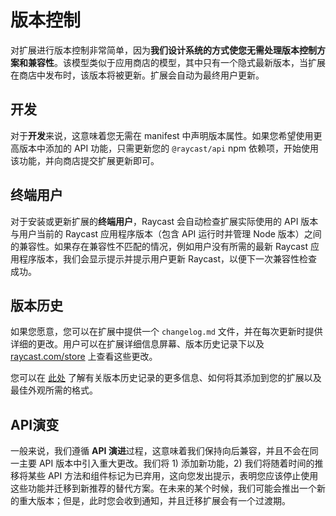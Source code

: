 # 版本控制

对扩展进行版本控制非常简单，因为**我们设计系统的方式使您无需处理版本控制方案和兼容性**。该模型类似于应用商店的模型，其中只有一个隐式最新版本，当扩展在商店中发布时，该版本将被更新。扩展会自动为最终用户更新。

## 开发

对于**开发**来说，这意味着您无需在 manifest 中声明版本属性。如果您希望使用更高版本中添加的 API 功能，只需更新您的 `@raycast/api` npm 依赖项，开始使用该功能，并向商店提交扩展更新即可。

## 终端用户

对于安装或更新扩展的**终端用户**，Raycast 会自动检查扩展实际使用的 API 版本与用户当前的 Raycast 应用程序版本（包含 API 运行时并管理 Node 版本）之间的兼容性。如果存在兼容性不匹配的情况，例如用户没有所需的最新 Raycast 应用程序版本，我们会显示提示并提示用户更新 Raycast，以便下一次兼容性检查成功。

## 版本历史

如果您愿意，您可以在扩展中提供一个 `changelog.md` 文件，并在每次更新时提供详细的更改。用户可以在扩展详细信息屏幕、版本历史记录下以及 [raycast.com/store](https://raycast.com/store) 上查看这些更改。

您可以在 [此处](../ji-chu/prepare-an-extension-for-store.md#ban-ben-li-shi) 了解有关版本历史记录的更多信息、如何将其添加到您的扩展以及最佳外观所需的格式。

## API演变

一般来说，我们遵循 **API 演进**过程，这意味着我们保持向后兼容，并且不会在同一主要 API 版本中引入重大更改。我们将 1) 添加新功能，2) 我们将随着时间的推移将某些 API 方法和组件标记为已弃用，这向您发出提示，表明您应该停止使用这些功能并迁移到新推荐的替代方案。在未来的某个时候，我们可能会推出一个新的重大版本；但是，此时您会收到通知，并且迁移扩展会有一个过渡期。
